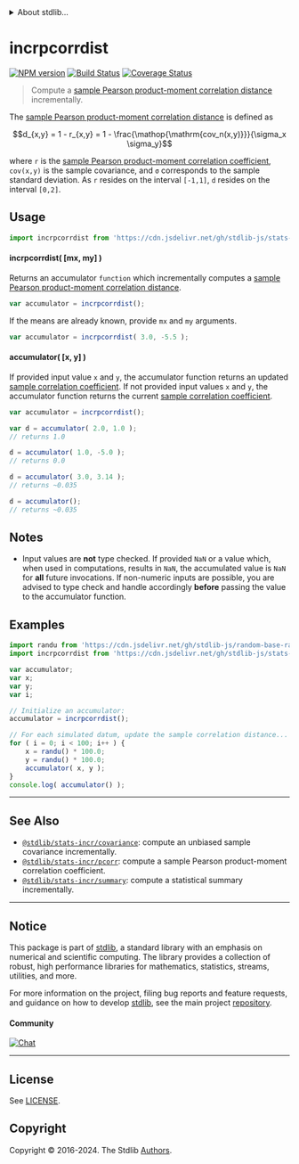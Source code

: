 <!--

@license Apache-2.0

Copyright (c) 2018 The Stdlib Authors.

Licensed under the Apache License, Version 2.0 (the "License");
you may not use this file except in compliance with the License.
You may obtain a copy of the License at

   http://www.apache.org/licenses/LICENSE-2.0

Unless required by applicable law or agreed to in writing, software
distributed under the License is distributed on an "AS IS" BASIS,
WITHOUT WARRANTIES OR CONDITIONS OF ANY KIND, either express or implied.
See the License for the specific language governing permissions and
limitations under the License.

-->


<details>
  <summary>
    About stdlib...
  </summary>
  <p>We believe in a future in which the web is a preferred environment for numerical computation. To help realize this future, we've built stdlib. stdlib is a standard library, with an emphasis on numerical and scientific computation, written in JavaScript (and C) for execution in browsers and in Node.js.</p>
  <p>The library is fully decomposable, being architected in such a way that you can swap out and mix and match APIs and functionality to cater to your exact preferences and use cases.</p>
  <p>When you use stdlib, you can be absolutely certain that you are using the most thorough, rigorous, well-written, studied, documented, tested, measured, and high-quality code out there.</p>
  <p>To join us in bringing numerical computing to the web, get started by checking us out on <a href="https://github.com/stdlib-js/stdlib">GitHub</a>, and please consider <a href="https://opencollective.com/stdlib">financially supporting stdlib</a>. We greatly appreciate your continued support!</p>
</details>

# incrpcorrdist

[![NPM version][npm-image]][npm-url] [![Build Status][test-image]][test-url] [![Coverage Status][coverage-image]][coverage-url] <!-- [![dependencies][dependencies-image]][dependencies-url] -->

> Compute a [sample Pearson product-moment correlation distance][pearson-correlation] incrementally.

<section class="intro">

The [sample Pearson product-moment correlation distance][pearson-correlation] is defined as

<!-- <equation class="equation" label="eq:pearson_distance" align="center" raw="d_{x,y} = 1 - r_{x,y} = 1 - \frac{\operatorname{cov_n(x,y)}}{\sigma_x \sigma_y}" alt="Equation for the Pearson product-moment correlation distance."> -->

```math
d_{x,y} = 1 - r_{x,y} = 1 - \frac{\mathop{\mathrm{cov_n(x,y)}}}{\sigma_x \sigma_y}
```

<!-- <div class="equation" align="center" data-raw-text="d_{x,y} = 1 - r_{x,y} = 1 - \frac{\operatorname{cov_n(x,y)}}{\sigma_x \sigma_y}" data-equation="eq:pearson_distance">
    <img src="https://cdn.jsdelivr.net/gh/stdlib-js/stdlib@7e0a95722efd9c771b129597380c63dc6715508b/lib/node_modules/@stdlib/stats/incr/pcorrdist/docs/img/equation_pearson_distance.svg" alt="Equation for the Pearson product-moment correlation distance.">
    <br>
</div> -->

<!-- </equation> -->

where `r` is the [sample Pearson product-moment correlation coefficient][pearson-correlation], `cov(x,y)` is the sample covariance, and `σ` corresponds to the sample standard deviation. As `r` resides on the interval `[-1,1]`, `d` resides on the interval `[0,2]`.

</section>

<!-- /.intro -->



<section class="usage">

## Usage

```javascript
import incrpcorrdist from 'https://cdn.jsdelivr.net/gh/stdlib-js/stats-incr-pcorrdist@deno/mod.js';
```

#### incrpcorrdist( \[mx, my] )

Returns an accumulator `function` which incrementally computes a [sample Pearson product-moment correlation distance][pearson-correlation].

```javascript
var accumulator = incrpcorrdist();
```

If the means are already known, provide `mx` and `my` arguments.

```javascript
var accumulator = incrpcorrdist( 3.0, -5.5 );
```

#### accumulator( \[x, y] )

If provided input value `x` and `y`, the accumulator function returns an updated [sample correlation coefficient][pearson-correlation]. If not provided input values `x` and `y`, the accumulator function returns the current [sample correlation coefficient][pearson-correlation].

```javascript
var accumulator = incrpcorrdist();

var d = accumulator( 2.0, 1.0 );
// returns 1.0

d = accumulator( 1.0, -5.0 );
// returns 0.0

d = accumulator( 3.0, 3.14 );
// returns ~0.035

d = accumulator();
// returns ~0.035
```

</section>

<!-- /.usage -->

<section class="notes">

## Notes

-   Input values are **not** type checked. If provided `NaN` or a value which, when used in computations, results in `NaN`, the accumulated value is `NaN` for **all** future invocations. If non-numeric inputs are possible, you are advised to type check and handle accordingly **before** passing the value to the accumulator function.

</section>

<!-- /.notes -->

<section class="examples">

## Examples

<!-- eslint no-undef: "error" -->

```javascript
import randu from 'https://cdn.jsdelivr.net/gh/stdlib-js/random-base-randu@deno/mod.js';
import incrpcorrdist from 'https://cdn.jsdelivr.net/gh/stdlib-js/stats-incr-pcorrdist@deno/mod.js';

var accumulator;
var x;
var y;
var i;

// Initialize an accumulator:
accumulator = incrpcorrdist();

// For each simulated datum, update the sample correlation distance...
for ( i = 0; i < 100; i++ ) {
    x = randu() * 100.0;
    y = randu() * 100.0;
    accumulator( x, y );
}
console.log( accumulator() );
```

</section>

<!-- /.examples -->

<!-- Section for related `stdlib` packages. Do not manually edit this section, as it is automatically populated. -->

<section class="related">

* * *

## See Also

-   <span class="package-name">[`@stdlib/stats-incr/covariance`][@stdlib/stats/incr/covariance]</span><span class="delimiter">: </span><span class="description">compute an unbiased sample covariance incrementally.</span>
-   <span class="package-name">[`@stdlib/stats-incr/pcorr`][@stdlib/stats/incr/pcorr]</span><span class="delimiter">: </span><span class="description">compute a sample Pearson product-moment correlation coefficient.</span>
-   <span class="package-name">[`@stdlib/stats-incr/summary`][@stdlib/stats/incr/summary]</span><span class="delimiter">: </span><span class="description">compute a statistical summary incrementally.</span>

</section>

<!-- /.related -->

<!-- Section for all links. Make sure to keep an empty line after the `section` element and another before the `/section` close. -->


<section class="main-repo" >

* * *

## Notice

This package is part of [stdlib][stdlib], a standard library with an emphasis on numerical and scientific computing. The library provides a collection of robust, high performance libraries for mathematics, statistics, streams, utilities, and more.

For more information on the project, filing bug reports and feature requests, and guidance on how to develop [stdlib][stdlib], see the main project [repository][stdlib].

#### Community

[![Chat][chat-image]][chat-url]

---

## License

See [LICENSE][stdlib-license].


## Copyright

Copyright &copy; 2016-2024. The Stdlib [Authors][stdlib-authors].

</section>

<!-- /.stdlib -->

<!-- Section for all links. Make sure to keep an empty line after the `section` element and another before the `/section` close. -->

<section class="links">

[npm-image]: http://img.shields.io/npm/v/@stdlib/stats-incr-pcorrdist.svg
[npm-url]: https://npmjs.org/package/@stdlib/stats-incr-pcorrdist

[test-image]: https://github.com/stdlib-js/stats-incr-pcorrdist/actions/workflows/test.yml/badge.svg?branch=main
[test-url]: https://github.com/stdlib-js/stats-incr-pcorrdist/actions/workflows/test.yml?query=branch:main

[coverage-image]: https://img.shields.io/codecov/c/github/stdlib-js/stats-incr-pcorrdist/main.svg
[coverage-url]: https://codecov.io/github/stdlib-js/stats-incr-pcorrdist?branch=main

<!--

[dependencies-image]: https://img.shields.io/david/stdlib-js/stats-incr-pcorrdist.svg
[dependencies-url]: https://david-dm.org/stdlib-js/stats-incr-pcorrdist/main

-->

[chat-image]: https://img.shields.io/gitter/room/stdlib-js/stdlib.svg
[chat-url]: https://app.gitter.im/#/room/#stdlib-js_stdlib:gitter.im

[stdlib]: https://github.com/stdlib-js/stdlib

[stdlib-authors]: https://github.com/stdlib-js/stdlib/graphs/contributors

[umd]: https://github.com/umdjs/umd
[es-module]: https://developer.mozilla.org/en-US/docs/Web/JavaScript/Guide/Modules

[deno-url]: https://github.com/stdlib-js/stats-incr-pcorrdist/tree/deno
[deno-readme]: https://github.com/stdlib-js/stats-incr-pcorrdist/blob/deno/README.md
[umd-url]: https://github.com/stdlib-js/stats-incr-pcorrdist/tree/umd
[umd-readme]: https://github.com/stdlib-js/stats-incr-pcorrdist/blob/umd/README.md
[esm-url]: https://github.com/stdlib-js/stats-incr-pcorrdist/tree/esm
[esm-readme]: https://github.com/stdlib-js/stats-incr-pcorrdist/blob/esm/README.md
[branches-url]: https://github.com/stdlib-js/stats-incr-pcorrdist/blob/main/branches.md

[stdlib-license]: https://raw.githubusercontent.com/stdlib-js/stats-incr-pcorrdist/main/LICENSE

[pearson-correlation]: https://en.wikipedia.org/wiki/Pearson_correlation_coefficient

<!-- <related-links> -->

[@stdlib/stats/incr/covariance]: https://github.com/stdlib-js/stats-incr-covariance/tree/deno

[@stdlib/stats/incr/pcorr]: https://github.com/stdlib-js/stats-incr-pcorr/tree/deno

[@stdlib/stats/incr/summary]: https://github.com/stdlib-js/stats-incr-summary/tree/deno

<!-- </related-links> -->

</section>

<!-- /.links -->
